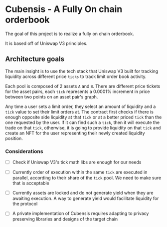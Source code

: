 # Cubensis - A Fully On chain orderbook

The goal of this project is to realize a fully on chain orderbook. 

It is based off of Uniswap V3 principles.

## Architecture goals

The main insight is to use the tech stack that Uniswap V3 built for tracking liquidity across different price `ticks` to track limit order book activity.

Each pool is composed of 2 assets `A` and `B`. There are different price tickets for the asset pairs, each `tick` represents a 0.0001% increment in price between two points on an asset pair's graph.

Any time a user sets a limit order, they select an amount of liquidity and a `tick` value to set their limit orders at. The contract first checks if there is enough opposite side liquidity at that `tick` or at a better priced `tick` than the one requested by the user. If it can find such a `tick`, then it will execute the trade on that `tick`, otherwise, it is going to provide liquidity on that `tick` and create an NFT for the user representing their newly created liquidity position.

### Considerations
- [ ] Check if Uniswap V3's tick math libs are enough for our needs
- [ ] Currently order of execution within the same `tick` are executed in parallel, according to their share of the `tick` pool. We need to make sure that is acceptable
- [ ] Currently assets are locked and do not generate yield when they are awaiting execution. A way to generate yield would facilitate liquidity for the protocol
- [ ] A private implementation of Cubensis requires adapting to privacy preserving libraries and designs of the target chain

